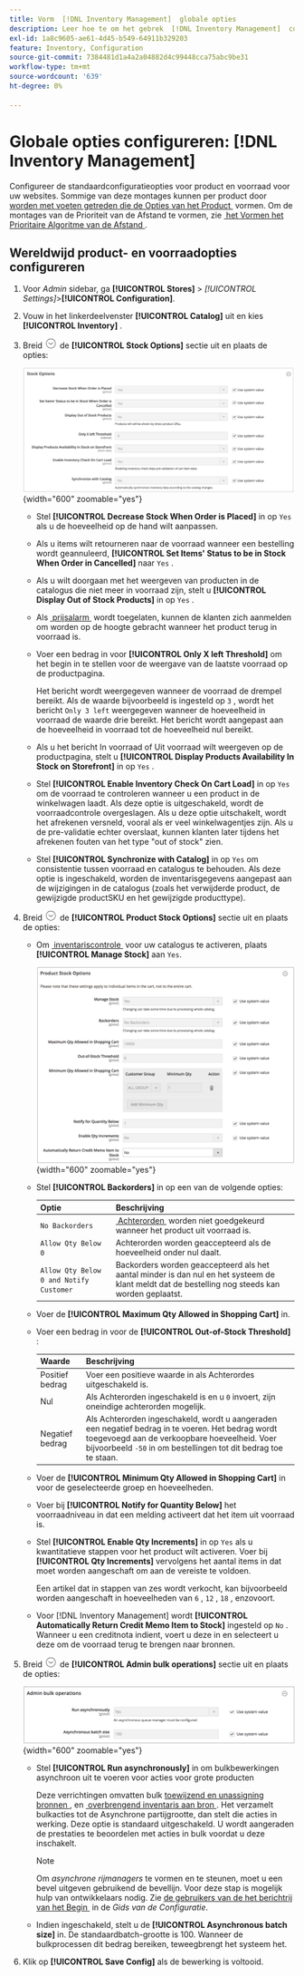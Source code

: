 ```yaml
---
title: Vorm  [!DNL Inventory Management]  globale opties
description: Leer hoe te om het gebrek  [!DNL Inventory Management]  configuratieopties voor product en voorraad voor uw websites te vormen.
exl-id: 1a8c9605-ae61-4d45-b549-64911b329203
feature: Inventory, Configuration
source-git-commit: 7384481d1a4a2a04882d4c99448cca75abc9be31
workflow-type: tm+mt
source-wordcount: '639'
ht-degree: 0%

---
```


# Globale opties configureren: [!DNL Inventory Management]

Configureer de standaardconfiguratieopties voor product en voorraad voor uw websites. Sommige van deze montages kunnen per product door [&#x200B; worden met voeten getreden die de Opties van het Product &#x200B;](product-options.md) vormen. Om de montages van de Prioriteit van de Afstand te vormen, zie [&#x200B; het Vormen het Prioritaire Algoritme van de Afstand &#x200B;](distance-priority-algorithm.md).

## Wereldwijd product- en voorraadopties configureren

1. Voor _Admin_ sidebar, ga **[!UICONTROL Stores]** > _[!UICONTROL Settings]_>**[!UICONTROL Configuration]**.

1. Vouw in het linkerdeelvenster **[!UICONTROL Catalog]** uit en kies **[!UICONTROL Inventory]** .

1. Breid ![&#x200B; selecteur van de Uitbreiding &#x200B;](../assets/icon-display-expand.png) de **[!UICONTROL Stock Options]** sectie uit en plaats de opties:

   ![&#x200B; Opties van de Voorraad &#x200B;](assets/config-catalog-inventory-stock-options.png){width="600" zoomable="yes"}

   - Stel **[!UICONTROL Decrease Stock When Order is Placed]** in op `Yes` als u de hoeveelheid op de hand wilt aanpassen.

   - Als u items wilt retourneren naar de voorraad wanneer een bestelling wordt geannuleerd, **[!UICONTROL Set Items' Status to be in Stock When Order in Cancelled]** naar `Yes` .

   - Als u wilt doorgaan met het weergeven van producten in de catalogus die niet meer in voorraad zijn, stelt u **[!UICONTROL Display Out of Stock Products]** in op `Yes` .

   - Als [&#x200B; prijsalarm &#x200B;](alert-setup.md) wordt toegelaten, kunnen de klanten zich aanmelden om worden op de hoogte gebracht wanneer het product terug in voorraad is.

   - Voer een bedrag in voor **[!UICONTROL Only X left Threshold]** om het begin in te stellen voor de weergave van de laatste voorraad op de productpagina.

     Het bericht wordt weergegeven wanneer de voorraad de drempel bereikt. Als de waarde bijvoorbeeld is ingesteld op `3` , wordt het bericht `Only 3 left` weergegeven wanneer de hoeveelheid in voorraad de waarde drie bereikt. Het bericht wordt aangepast aan de hoeveelheid in voorraad tot de hoeveelheid nul bereikt.

   - Als u het bericht In voorraad of Uit voorraad wilt weergeven op de productpagina, stelt u **[!UICONTROL Display Products Availability In Stock on Storefront]** in op `Yes` .

   - Stel **[!UICONTROL Enable Inventory Check On Cart Load]** in op `Yes` om de voorraad te controleren wanneer u een product in de winkelwagen laadt. Als deze optie is uitgeschakeld, wordt de voorraadcontrole overgeslagen. Als u deze optie uitschakelt, wordt het afrekenen versneld, vooral als er veel winkelwagentjes zijn. Als u de pre-validatie echter overslaat, kunnen klanten later tijdens het afrekenen fouten van het type &quot;out of stock&quot; zien.

   - Stel **[!UICONTROL Synchronize with Catalog]** in op `Yes` om consistentie tussen voorraad en catalogus te behouden. Als deze optie is ingeschakeld, worden de inventarisgegevens aangepast aan de wijzigingen in de catalogus (zoals het verwijderde product, de gewijzigde productSKU en het gewijzigde producttype).

1. Breid ![&#x200B; selecteur van de Uitbreiding &#x200B;](../assets/icon-display-expand.png) de **[!UICONTROL Product Stock Options]** sectie uit en plaats de opties:

   - Om [&#x200B; inventariscontrole &#x200B;](enable.md) voor uw catalogus te activeren, plaats **[!UICONTROL Manage Stock]** aan `Yes`.

     ![&#x200B; Opties van de Voorraad van het Product &#x200B;](assets/config-catalog-inventory-product-stock-options.png){width="600" zoomable="yes"}

   - Stel **[!UICONTROL Backorders]** in op een van de volgende opties:

     | Optie | Beschrijving |
     | ----- | ----- |
     | `No Backorders` | [&#x200B; Achterorden &#x200B;](backorders.md) worden niet goedgekeurd wanneer het product uit voorraad is. |
     | `Allow Qty Below 0` | Achterorden worden geaccepteerd als de hoeveelheid onder nul daalt. |
     | `Allow Qty Below 0 and Notify Customer` | Backorders worden geaccepteerd als het aantal minder is dan nul en het systeem de klant meldt dat de bestelling nog steeds kan worden geplaatst. |

   - Voer de **[!UICONTROL Maximum Qty Allowed in Shopping Cart]** in.

   - Voer een bedrag in voor de **[!UICONTROL Out-of-Stock Threshold]** :

     | Waarde | Beschrijving |
     | ----- |-----|
     | Positief bedrag | Voer een positieve waarde in als Achterordes uitgeschakeld is. |
     | Nul | Als Achterorden ingeschakeld is en u `0` invoert, zijn oneindige achterorden mogelijk. |
     | Negatief bedrag | Als Achterorden ingeschakeld, wordt u aangeraden een negatief bedrag in te voeren. Het bedrag wordt toegevoegd aan de verkoopbare hoeveelheid. Voer bijvoorbeeld `-50` in om bestellingen tot dit bedrag toe te staan. |

   - Voer de **[!UICONTROL Minimum Qty Allowed in Shopping Cart]** in voor de geselecteerde groep en hoeveelheden.

   - Voer bij **[!UICONTROL Notify for Quantity Below]** het voorraadniveau in dat een melding activeert dat het item uit voorraad is.

   - Stel **[!UICONTROL Enable Qty Increments]** in op `Yes` als u kwantitatieve stappen voor het product wilt activeren. Voer bij **[!UICONTROL Qty Increments]** vervolgens het aantal items in dat moet worden aangeschaft om aan de vereiste te voldoen.

     Een artikel dat in stappen van zes wordt verkocht, kan bijvoorbeeld worden aangeschaft in hoeveelheden van `6` , `12` , `18` , enzovoort.

   - Voor [!DNL Inventory Management] wordt **[!UICONTROL Automatically Return Credit Memo Item to Stock]** ingesteld op `No` . Wanneer u een creditnota indient, voert u deze in en selecteert u deze om de voorraad terug te brengen naar bronnen.

1. Breid ![&#x200B; selecteur van de Uitbreiding &#x200B;](../assets/icon-display-expand.png) de **[!UICONTROL Admin bulk operations]** sectie uit en plaats de opties:

   ![&#x200B; BevestigingVerrichtingen van Admin &#x200B;](assets/config-catalog-inventory-admin-bulk-operations.png){width="600" zoomable="yes"}

   - Stel **[!UICONTROL Run asynchronously]** in om bulkbewerkingen asynchroon uit te voeren voor acties voor grote producten

     Deze verrichtingen omvatten bulk [&#x200B; toewijzend en unassigning bronnen &#x200B;](bulk-assignment.md), en [&#x200B; overbrengend inventaris aan bron &#x200B;](inventory-transfer.md). Het verzamelt bulkacties tot de Asynchrone partijgrootte, dan stelt die acties in werking. Deze optie is standaard uitgeschakeld. U wordt aangeraden de prestaties te beoordelen met acties in bulk voordat u deze inschakelt.

     >[!NOTE]
     >
     >Om _asynchrone rijmanagers_ te vormen en te steunen, moet u een bevel uitgeven gebruikend de bevellijn. Voor deze stap is mogelijk hulp van ontwikkelaars nodig. Zie [&#x200B; de gebruikers van de het berichtrij van het Begin &#x200B;](https://experienceleague.adobe.com/docs/commerce-operations/configuration-guide/cli/start-message-queues.html?lang=nl-NL) in de _Gids van de Configuratie_.

   - Indien ingeschakeld, stelt u de **[!UICONTROL Asynchronous batch size]** in. De standaardbatch-grootte is 100. Wanneer de bulkprocessen dit bedrag bereiken, teweegbrengt het systeem het.

1. Klik op **[!UICONTROL Save Config]** als de bewerking is voltooid.
